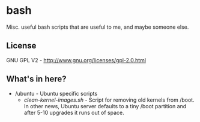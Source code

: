 bash
====
Misc. useful bash scripts that are useful to me, and maybe someone else.

License
-------
GNU GPL V2 - http://www.gnu.org/licenses/gpl-2.0.html

What's in here?
---------------
* /ubuntu - Ubuntu specific scripts
  * *clean-kernel-images.sh* - Script for removing old kernels from /boot. In other news, Ubuntu server defaults to a tiny /boot partition and after 5-10 upgrades it runs out of space. 

